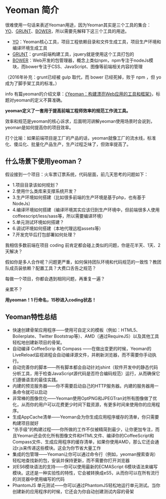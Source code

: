 # Yeoman 简介

很难使用一句话来表述Yeoman用途，因为Yeoman其实是三个工具的集合：[YO](http://yeoman.io/)、[GRUNT](https://github.com/gruntjs/grunt)、[BOWER](http://bower.io/)，所以需要先解释下这三个工具的用途。

*   [YO](http://yeoman.io/)：Yeoman核心工具，项目工程依赖目录和文件生成工具，项目生产环境和编译环境生成工具
*   [GRUNT](https://github.com/gruntjs/grunt)：grunt前端构建工具，jquery就是使用这个工具打包的
*   [BOWER](http://bower.io/)：Web开发的包管理器，概念上类似npm，npm专注于nodeJs模块，而bower专注于CSS、JavaScript、图像等前端相关内容的管理

（2016年补充：grunt已经被 gulp 取代，而 bower 已经死掉，败于 npm ，但 yo 成为了脚手架工具的标准。）

info 有篇yeoman的介绍文章：[《Yeoman：构建漂亮Web应用的工具和框架》](http://www.infoq.com/cn/news/2012/09/yeoman)，标题对yeoman的定义不算准确。

**yeoman定义了一套用于提高前端工程师效率的规范工作流工具。**

效率和规范是yeoman的核心诉求，后面明河讲解yeoman使用场景时会说到，yeoman是如何提高你的项目效率。

打个比喻：如果前端项目是工厂的产品的话，yeoman就像工厂的流水线，标准化、傻瓜化、批量化产品生产，生产过程乏味了，但效率提高了。

## 什么场景下使用yeoman？

假设接到一个项目：火车票订票系统，代码层面，前几天思考的问题如下：

* 1.项目目录该如何规划？
* 2.使用什么类库来支撑系统开发？
* 3.生产环境如何搭建（比如很多前端的生产环境是基于php，也有基于NodeJs）
* 4.编译环境如何搭建（编译环境其实应该归到生产环境中，但前端很多人使用coffeescript/less/sass等，所以需要编译环境）
* 5.单元测试环境如何搭建？
* 6.调试环境如何搭建（本地代理远程assets等）
* 7.开发完毕后打包部署如何处理？

我相信多数前端在项目 coding 前肯定都会碰上类似的问题，你是花半天、1天、2天解决？

假如你是多人合作呢？问题更严重，如何保持团队环境和代码规范的一致性？教团队成员装依赖？配置工具？大费口舌告之规范？

每做一个项目，你都会遇到相同问题，再重复一遍？

亲累不？

**用yeoman！1 行命名，15秒进入coding状态！**


## Yeoman特性总结

* 快速创建骨架应用程序——使用可自定义的模板（例如：HTML5、Boilerplate、Twitter Bootstrap等）、AMD（通过RequireJS）以及其他工具轻松地创建新项目的骨架。
* 自动编译 CoffeeScrip 和 Compass ——在做出变更的时候，Yeoman的LiveReload监视进程会自动编译源文件，并刷新浏览器，而不需要你手动执行。
* 自动完善你的脚本——所有脚本都会自动针对jshint（软件开发中的静态代码分析工具，用于检查JavaScript源代码是否符合编码规范）运行，从而确保它们遵循语言的最佳实践。
* 内建的预览服务器——你不需要启动自己的HTTP服务器。内建的服务器用一条命令就可以启动
* 非常棒的图像优化——Yeoman使用OptPNG和JPEGTran对所有图像做了优化，从而你的用户可以花费更少时间下载资源，有更多时间来使用你的应用程序。
* 生成AppCache清单——Yeoman会为你生成应用程序缓存的清单，你只需要构建项目就好
* “杀手级”的构建过程——你所做的工作不仅被精简到最少，让你更加专注，而且Yeoman还会优化所有图像文件和HTML文件、编译你的CoffeeScript和Compass文件、生成应用程序的缓存清单，如果你使用AMD，那么它还会通过r.js来传递这些模块。这会为你节省大量工作
* 集成的包管理——Yeoman让你可以通过命令行（例如，yeoman搜索查询）轻松地查找新的包，安装并保持更新，而不需要你打开浏览器
* 对ES6模块语法的支持——你可以使用最新的ECMAScript 6模块语法来编写模块。这还是一种实验性的特性，它会被转换成eS5，从而你可以在所有流行的浏览器中使用编写的代码
* PhantomJS 单元测试——你可以通过PhantomJS轻松地运行单元测试。当你创建新的应用程序的时候，它还会为你自动创建测试内容的骨架

